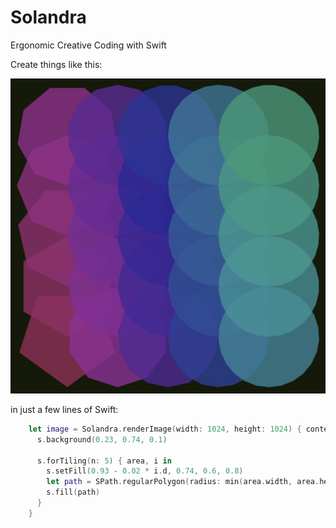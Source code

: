 # Solandra

Ergonomic Creative Coding with Swift

Create things like this:

![Example solandra thing](./Tests/SolandraTests/__Snapshots__/SolandraTests/testRegular.1.png)

in just a few lines of Swift:

```swift
    let image = Solandra.renderImage(width: 1024, height: 1024) { context, size, s in
      s.background(0.23, 0.74, 0.1)

      s.forTiling(n: 5) { area, i in
        s.setFill(0.93 - 0.02 * i.d, 0.74, 0.6, 0.8)
        let path = SPath.regularPolygon(radius: min(area.width, area.height), at: area.center, n: i + 5)
        s.fill(path)
      }
    }
```
